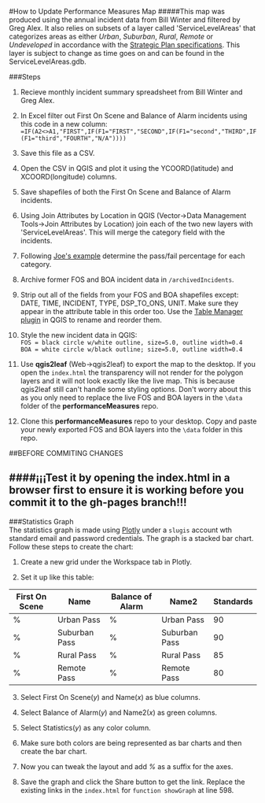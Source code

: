 #How to Update Performance Measures Map
#####This map was produced using the annual incident data from Bill Winter and filtered by Greg Alex.  It also relies on subsets of a layer called 'ServiceLevelAreas' that categorizes areas as either *Urban*, *Suburban*, *Rural*, *Remote* or *Undeveloped* in accordance with the [Strategic Plan specifications](http://www.calfireslo.org/Documents/Plans/FINALstratPlan%28reduced%29.pdf#page=165 "Service Level Decision Model").  This layer is subject to change as time goes on and can be found in the ServiceLevelAreas.gdb.  

###Steps  
1.  Recieve monthly incident summary spreadsheet from Bill Winter and Greg Alex.  

2.  In Excel filter out First On Scene and Balance of Alarm incidents using this code in a new column:  
`=IF(A2<>A1,"FIRST",IF(F1="FIRST","SECOND",IF(F1="second","THIRD",IF(F1="third","FOURTH","N/A"))))`  

3.  Save this file as a CSV.  

4.  Open the CSV in QGIS and plot it using the YCOORD(latitude) and XCOORD(longitude) columns.  

5.  Save shapefiles of both the First On Scene and Balance of Alarm incidents.   

6.  Using Join Attributes by Location in QGIS (Vector->Data Management Tools->Join Attributes by Location) join each of the two new layers with 'ServiceLevelAreas'.  This will merge the category field with the incidents.  

7.  Following [Joe's example](https://gist.github.com/oeon/c3e67e745f78da4b2a11 "Strategic Plan GIS Notes") determine the pass/fail percentage for each category.  

8.  Archive former FOS and BOA incident data in `/archivedIncidents`.  

9.  Strip out all of the fields from your FOS and BOA shapefiles except: DATE, TIME, INCIDENT, TYPE, DSP_TO_ONS, UNIT.  Make sure they appear in the attribute table in this order too.  Use the [Table Manager plugin](https://plugins.qgis.org/plugins/tablemanager/ "Table Manager plugin") in QGIS to rename and reorder them.  

10.  Style the new incident data in QGIS:      
`FOS = black circle w/white outline, size=5.0, outline width=0.4`   
`BOA = white circle w/black outline; size=5.0, outline width=0.4`  

11.  Use **qgis2leaf** (Web->qgis2leaf) to export the map to the desktop.  If you open the `index.html` the transparency will not render for the polygon layers and it will not look exactly like the live map.  This is because qgis2leaf still can't handle some styling options.  Don't worry about this as you only need to replace the live FOS and BOA layers in the `\data` folder of the **performanceMeasures** repo.  

12.  Clone this **performanceMeasures** repo to your desktop.  Copy and paste your newly exported FOS and BOA layers into the `\data` folder in this repo.

##BEFORE COMMITING CHANGES  

####¡¡¡Test it by opening the index.html in a browser  first to ensure it is working before you commit it to the gh-pages branch!!!    
--------------------------------------------------------------------------------------------------------------------------

###Statistics Graph  
The statistics graph is made using [Plotly](https://plot.ly/ "Plotly") under a `slugis` account wth standard email and password credentials.  The graph is a stacked bar chart.  Follow these steps to create the chart:  

1.  Create a new grid under the Workspace tab in Plotly.  

2.   Set it up like this table:  

|First On Scene|Name|Balance of Alarm|Name2|Standards
|----------|-------|-------------|-----|-----------
|  % |   Urban Pass   |   %   |  Urban Pass    |  90     
|  % |   Suburban Pass|   %   |  Suburban Pass |  90    
|  % |   Rural Pass   |   %   |  Rural Pass    |  85 
|  % |   Remote Pass  |   %   |  Remote Pass   |  80   

3.  Select First On Scene(*y*) and Name(*x*) as blue columns.  

4.  Select Balance of Alarm(*y*) and Name2(*x*) as green columns.  

5.  Select Statistics(*y*) as any color column.  

6.  Make sure both colors are being represented as bar charts and then create the bar chart.  

7.  Now you can tweak the layout and add *%* as a suffix for the axes.  

8.  Save the graph and click the Share button to get the link.  Replace the existing links in the `index.html` for `function showGraph` at line 598.
